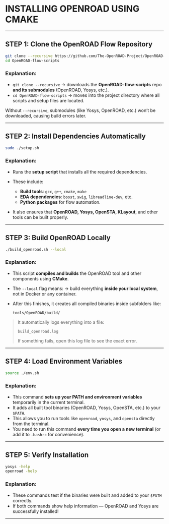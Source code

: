 
#  INSTALLING OPENROAD USING CMAKE 

---

## STEP 1: Clone the OpenROAD Flow Repository

```bash
git clone --recursive https://github.com/The-OpenROAD-Project/OpenROAD-flow-scripts
cd OpenROAD-flow-scripts
```

###  Explanation:

* `git clone --recursive` → downloads the **OpenROAD-flow-scripts** repo **and its submodules** (OpenROAD, Yosys, etc.).
* `cd OpenROAD-flow-scripts` → moves into the project directory where all scripts and setup files are located.

Without `--recursive`, submodules (like Yosys, OpenROAD, etc.) won’t be downloaded, causing build errors later.

---

## STEP 2: Install Dependencies Automatically

```bash
sudo ./setup.sh
```

### Explanation:

* Runs the **setup script** that installs all the required dependencies.
* These include:

  * **Build tools**: `gcc`, `g++`, `cmake`, `make`
  * **EDA dependencies**: `boost`, `swig`, `libreadline-dev`, etc.
  * **Python packages** for flow automation.
* It also ensures that **OpenROAD, Yosys, OpenSTA, KLayout**, and other tools can be built properly.

---

## STEP 3: Build OpenROAD Locally

```bash
./build_openroad.sh --local
```

###  Explanation:

* This script **compiles and builds** the OpenROAD tool and other components using **CMake**.
* The `--local` flag means:
  → build everything **inside your local system**, not in Docker or any container.
* After this finishes, it creates all compiled binaries inside subfolders like:

  ```
  tools/OpenROAD/build/
  ```

>  It automatically logs everything into a file:
>
> ```
> build_openroad.log
> ```
>
> If something fails, open this log file to see the exact error.

---

##  STEP 4: Load Environment Variables

```bash
source ./env.sh
```

###  Explanation:

* This command **sets up your PATH and environment variables** temporarily in the current terminal.
* It adds all built tool binaries (OpenROAD, Yosys, OpenSTA, etc.) to your `$PATH`.
* This allows you to run tools like `openroad`, `yosys`, and `opensta` directly from the terminal.
* You need to run this command **every time you open a new terminal** (or add it to `.bashrc` for convenience).

---

##  STEP 5: Verify Installation

```bash
yosys -help
openroad -help
```

###  Explanation:

* These commands test if the binaries were built and added to your `$PATH` correctly.
* If both commands show help information — OpenROAD and Yosys are successfully installed!

---


